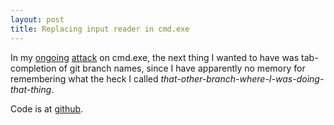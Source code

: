 ```yaml
---
layout: post
title: Replacing input reader in cmd.exe
---
```


In my [ongoing](/2013/07/04/git-branch-in-cmd/)
[attack](/2013/07/21/suppress-terminate-batch-job/) on cmd.exe, the next thing
I wanted to have was tab-completion of git branch names, since I have
apparently no memory for remembering what the heck I called
_that-other-branch-where-I-was-doing-that-thing_.


Code is at [github](https://github.com/sgraham/cmdEx/).
